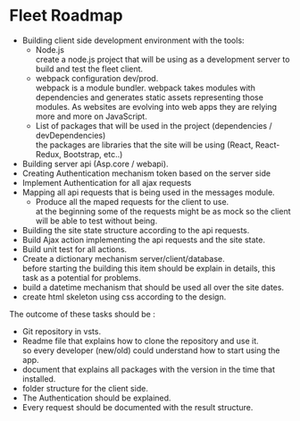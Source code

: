 # Fleet Roadmap

* Building client side  development environment with the tools:
     * Node.js  
        create a node.js project that will be using as a development server to build and test the fleet client.  
     * webpack configuration dev/prod.  
        webpack is a module bundler. webpack takes modules with dependencies and generates static assets representing those modules. As websites are evolving into web apps they are relying more and more on JavaScript.
     * List of packages that will be used in the project (dependencies / devDependencies)  
     the packages are libraries that the site will be using (React, React-Redux, Bootstrap, etc..)
* Building server api (Asp.core / webapi).
* Creating Authentication mechanism token based on the server side
* Implement Authentication for all ajax requests
* Mapping all api requests that is being used in the messages module.
     * Produce all the maped requests for the client to use.  
      at the beginning some of the requests might be as mock so the client will be able to test without being.
* Building the site state structure according to the api requests.    
* Build Ajax action implementing the api requests and the site state.
* Build unit test for all actions.
* Create a dictionary mechanism server/client/database.  
 before starting the building this item should be explain in details, this task as a potential for problems.
* build a datetime mechanism that should be used all over the site dates. 
* create html skeleton using css according to the design.


The outcome of these tasks should be :

*  Git repository in vsts.
* Readme file that explains how to clone the repository and use it.  
so every developer (new/old) could understand how to start using the app.
* document that explains all packages with the version in the time that installed.
* folder structure for the client side.
* The Authentication should be explained.
* Every request should be documented with the result structure.





